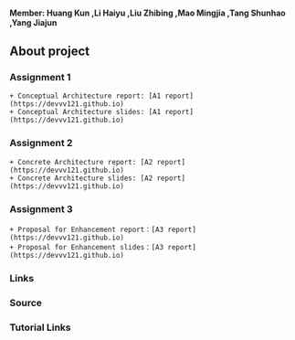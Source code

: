 #### Member: Huang Kun ,Li Haiyu ,Liu Zhibing ,Mao Mingjia ,Tang Shunhao ,Yang Jiajun 

## About project
    
    
    
    
### Assignment 1
    + Conceptual Architecture report: [A1 report](https://devvv121.github.io)
    + Conceptual Architecture slides: [A1 report](https://devvv121.github.io)

### Assignment 2
    + Concrete Architecture report: [A2 report](https://devvv121.github.io)
    + Concrete Architecture slides: [A2 report](https://devvv121.github.io)

### Assignment 3
    + Proposal for Enhancement report：[A3 report](https://devvv121.github.io)
    + Proposal for Enhancement slides：[A3 report](https://devvv121.github.io)

### Links

### Source

### Tutorial Links

